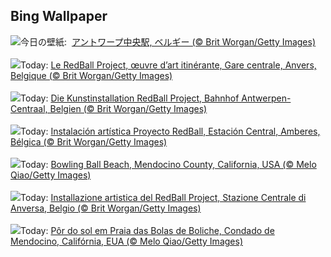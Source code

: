 ## Bing Wallpaper
![](https://www.bing.com/th?id=OHR.RedBallBelgium_JA-JP5377417723_UHD.jpg&w=1000)今日の壁紙: &nbsp;[アントワープ中央駅, ベルギー (© Brit Worgan/Getty Images)](https://www.bing.com/th?id=OHR.RedBallBelgium_JA-JP5377417723_UHD.jpg)
<br><br/>
![](https://www.bing.com/th?id=OHR.RedBallBelgium_FR-FR7736092564_UHD.jpg&w=1000)Today: [Le RedBall Project, œuvre d’art itinérante, Gare centrale, Anvers, Belgique (© Brit Worgan/Getty Images)](https://www.bing.com/th?id=OHR.RedBallBelgium_FR-FR7736092564_UHD.jpg)
<br><br/>
![](https://www.bing.com/th?id=OHR.RedBallBelgium_DE-DE7374714252_UHD.jpg&w=1000)Today: [Die Kunstinstallation RedBall Project, Bahnhof Antwerpen-Centraal, Belgien (© Brit Worgan/Getty Images)](https://www.bing.com/th?id=OHR.RedBallBelgium_DE-DE7374714252_UHD.jpg)
<br><br/>
![](https://www.bing.com/th?id=OHR.RedBallBelgium_ES-ES8883654006_UHD.jpg&w=1000)Today: [Instalación artística Proyecto RedBall, Estación Central, Amberes, Bélgica (© Brit Worgan/Getty Images)](https://www.bing.com/th?id=OHR.RedBallBelgium_ES-ES8883654006_UHD.jpg)
<br><br/>
![](https://www.bing.com/th?id=OHR.BowlingBallCali_EN-GB8164059079_UHD.jpg&w=1000)Today: [Bowling Ball Beach, Mendocino County, California, USA (© Melo Qiao/Getty Images)](https://www.bing.com/th?id=OHR.BowlingBallCali_EN-GB8164059079_UHD.jpg)
<br><br/>
![](https://www.bing.com/th?id=OHR.RedBallBelgium_IT-IT3409084305_UHD.jpg&w=1000)Today: [Installazione artistica del RedBall Project, Stazione Centrale di Anversa, Belgio (© Brit Worgan/Getty Images)](https://www.bing.com/th?id=OHR.RedBallBelgium_IT-IT3409084305_UHD.jpg)
<br><br/>
![](https://www.bing.com/th?id=OHR.BowlingBallCali_PT-BR6942653750_UHD.jpg&w=1000)Today: [Pôr do sol em Praia das Bolas de Boliche, Condado de Mendocino, Califórnia, EUA (© Melo Qiao/Getty Images)](https://www.bing.com/th?id=OHR.BowlingBallCali_PT-BR6942653750_UHD.jpg)
<br><br/>
